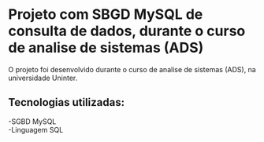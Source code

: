 # Projeto com SBGD MySQL de consulta de dados, durante o curso de analise de sistemas (ADS)
O projeto foi desenvolvido durante o curso de analise de sistemas (ADS), na universidade Uninter.
## Tecnologias utilizadas:
-SGBD MySQL\
-Linguagem SQL
